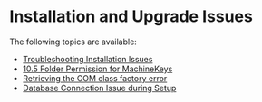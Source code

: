 [title]: # (Installation and Upgrade Issues)
[tags]: # (help, overview)
[priority]: # (1)
# Installation and Upgrade Issues

The following topics are available:

* [Troubleshooting Installation Issues](ts-install.md)
* [10.5 Folder Permission for MachineKeys](10-5-machinekeys.md)
* [Retrieving the COM class factory error](retrieving-the-com-class-factory-for-component-with-clsid.md)
* [Database Connection Issue during Setup](db-connect.md)
